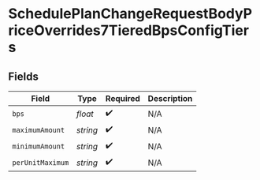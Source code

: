 # SchedulePlanChangeRequestBodyPriceOverrides7TieredBpsConfigTiers


## Fields

| Field              | Type               | Required           | Description        |
| ------------------ | ------------------ | ------------------ | ------------------ |
| `bps`              | *float*            | :heavy_check_mark: | N/A                |
| `maximumAmount`    | *string*           | :heavy_check_mark: | N/A                |
| `minimumAmount`    | *string*           | :heavy_check_mark: | N/A                |
| `perUnitMaximum`   | *string*           | :heavy_check_mark: | N/A                |